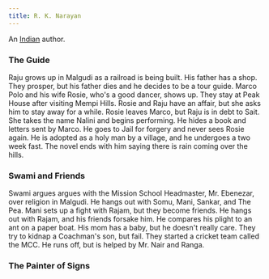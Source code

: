 ```yaml
---
title: R. K. Narayan
---
```


An [Indian](../index.html) author.

### The Guide

Raju grows up in Malgudi as a railroad is being built. His father has a shop. They prosper, but his father dies and he decides to be a tour guide. Marco Polo and his wife Rosie, who's a good dancer, shows up. They stay at Peak House after visiting Mempi Hills. Rosie and Raju have an affair, but she asks him to stay away for a while. Rosie leaves Marco, but Raju is in debt to Sait. She takes the name Nalini and begins performing. He hides a book and letters sent by Marco. He goes to Jail for forgery and never sees Rosie again. He is adopted as a holy man by a village, and he undergoes a two week fast. The novel ends with him saying there is rain coming over the hills.

### Swami and Friends

Swami argues argues with the Mission School Headmaster, Mr. Ebenezar, over religion in Malgudi. He hangs out with Somu, Mani, Sankar, and The Pea. Mani sets up a fight with Rajam, but they become friends. He hangs out with Rajam, and his friends forsake him. He compares his plight to an ant on a paper boat. His mom has a baby, but he doesn't really care. They try to kidnap a Coachman's son, but fail. They started a cricket team called the MCC. He runs off, but is helped by Mr. Nair and Ranga.

### The Painter of Signs
